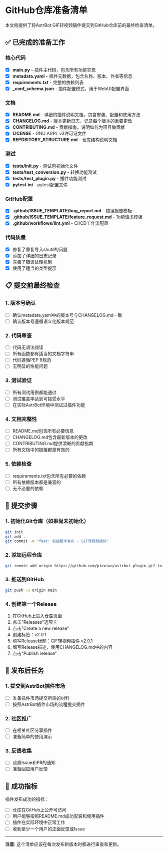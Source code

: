 # GitHub仓库准备清单

本文档提供了将AstrBot GIF转视频插件提交到GitHub仓库前的最终检查清单。

## ✅ 已完成的准备工作

### 核心代码
- [x] **main.py** - 插件主代码，包含所有功能实现
- [x] **metadata.yaml** - 插件元数据，包含名称、版本、作者等信息
- [x] **requirements.txt** - 完整的依赖列表
- [x] **_conf_schema.json** - 插件配置模式，用于WebUI配置界面

### 文档
- [x] **README.md** - 详细的插件说明文档，包含安装、配置和使用方法
- [x] **CHANGELOG.md** - 版本更新日志，记录每个版本的重要更改
- [x] **CONTRIBUTING.md** - 贡献指南，说明如何为项目做贡献
- [x] **LICENSE** - GNU AGPL v3许可证文件
- [x] **REPOSITORY_STRUCTURE.md** - 仓库结构说明文档

### 测试
- [x] **tests/__init__.py** - 测试包初始化文件
- [x] **tests/test_conversion.py** - 转换功能测试
- [x] **tests/test_plugin.py** - 插件功能测试
- [x] **pytest.ini** - pytest配置文件

### GitHub配置
- [x] **.github/ISSUE_TEMPLATE/bug_report.md** - 错误报告模板
- [x] **.github/ISSUE_TEMPLATE/feature_request.md** - 功能请求模板
- [x] **.github/workflows/lint.yml** - CI/CD工作流配置

### 代码质量
- [x] 修复了重复导入shutil的问题
- [x] 添加了详细的日志记录
- [x] 完善了错误处理机制
- [x] 使用了适当的类型提示

## 📋 提交前最终检查

### 1. 版本号确认
- [ ] 确认metadata.yaml中的版本号与CHANGELOG.md一致
- [ ] 确认版本号遵循语义化版本规范

### 2. 代码审查
- [ ] 代码无语法错误
- [ ] 所有函数都有适当的文档字符串
- [ ] 代码遵循PEP 8规范
- [ ] 无明显的性能问题

### 3. 测试验证
- [ ] 所有测试用例都能通过
- [ ] 测试覆盖率达到可接受水平
- [ ] 在实际AstrBot环境中测试过插件功能

### 4. 文档完整性
- [ ] README.md包含所有必要信息
- [ ] CHANGELOG.md包含最新版本的更改
- [ ] CONTRIBUTING.md提供清晰的贡献指南
- [ ] 所有文档中的链接都是有效的

### 5. 依赖检查
- [ ] requirements.txt包含所有必要的依赖
- [ ] 所有依赖版本都是兼容的
- [ ] 无不必要的依赖

## 🚀 提交步骤

### 1. 初始化Git仓库（如果尚未初始化）
```bash
git init
git add .
git commit -m "feat: 初始版本发布 - GIF转视频插件"
```

### 2. 添加远程仓库
```bash
git remote add origin https://github.com/piexian/astrbot_plugin_gif_to_video.git
```

### 3. 推送到GitHub
```bash
git push -u origin main
```

### 4. 创建第一个Release
1. 在GitHub上进入仓库页面
2. 点击"Releases"选项卡
3. 点击"Create a new release"
4. 创建标签：v2.0.1
5. 填写Release标题：GIF转视频插件 v2.0.1
6. 填写Release描述，使用CHANGELOG.md中的内容
7. 点击"Publish release"

## 📝 发布后任务

### 1. 提交到AstrBot插件市场
- [ ] 准备插件市场提交所需的材料
- [ ] 按照AstrBot插件市场的流程提交插件

### 2. 社区推广
- [ ] 在相关社区分享插件
- [ ] 准备简单的使用演示

### 3. 反馈收集
- [ ] 设置Issue和PR的通知
- [ ] 准备回应用户反馈

## 🎯 成功指标

插件发布成功的指标：
- [ ] 仓库在GitHub上公开可访问
- [ ] 用户能够按照README.md成功安装和使用插件
- [ ] 插件在实际环境中正常工作
- [ ] 收到至少一个用户的正面反馈或Issue

---

**注意**: 这个清单应该在每次发布新版本时都进行审查和更新。